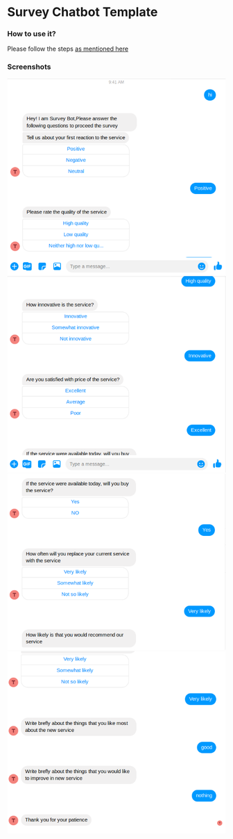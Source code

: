 # Survey Chatbot Template

### How to use it?
Please follow the steps [as mentioned here](https://github.com/rodrica/RASA-Chatbots/blob/master/README.md)

### Screenshots
![screenshot_1.png](screenshot_1.png)![screenshot_2.png](screenshot_2.png)![screenshot_3.png](screenshot_3.png)![screenshot_4.png](screenshot_4.png)

